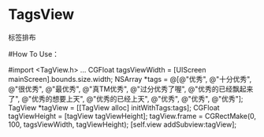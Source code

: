 # TagsView
标签排布

#How To Use：

#import <TagView.h>
...
CGFloat tagsViewWidth = [UIScreen mainScreen].bounds.size.width;
NSArray *tags = @[@"优秀", @"十分优秀", @"很优秀", @"最优秀", @"真TM优秀", @"过分优秀了喔", @"优秀的已经飘起来了", @"优秀的想要上天", @"优秀的已经上天", @"优秀", @"优秀", @"优秀"];
TagView *tagView = [[TagView alloc] initWithTags:tags];
CGFloat tagViewHeight  = [tagView tagViewHeight];
tagView.frame = CGRectMake(0, 100, tagsViewWidth, tagViewHeight);
[self.view addSubview:tagView];


